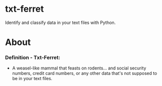 # txt-ferret
Identify and classify data in your text files with Python.

# About

### Definition - Txt-Ferret:
- A weasel-like mammal that feasts on rodents... and social security numbers,
credit card numbers, or any other data that's not supposed to be in your text files.

